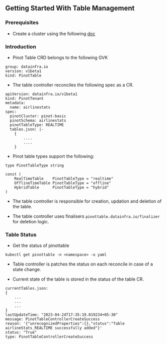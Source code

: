 ## Getting Started With Table Management

### Prerequisites
- Create a cluster using the following [doc](./getting_started_local.md)

### Introduction

- Pinot Table CRD belongs to the following GVK
```
group: datainfra.io
version: v1beta1
kind: PinotTable
```
- The table controller reconciles the following spec as a CR.

```
apiVersion: datainfra.io/v1beta1
kind: PinotTenant
metadata:
  name: airlinestats
spec:
  pinotCluster: pinot-basic
  pinotSchema: airlinestats
  pinotTableType: REALTIME
  tables.json: |-
    {
        ....
        ....
    }
```

- Pinot table types support the following:
```
type PinotTableType string

const (
	RealTimeTable    PinotTableType = "realtime"
	OfflineTimeTable PinotTableType = "offline"
	HybridTable      PinotTableType = "hybrid"
)
```

- The table controller is responsible for creation, updation and deletion of the table.

- The table controller uses finalisers ```pinottable.datainfra.io/finalizer``` for deletion logic.

### Table Status

- Get the status of pinottable
```
kubectl get pinottable -n <namespace> -o yaml
```

- Table controller is patches the status on each reconcile in case of a state change.

- Current state of the table is stored in the status of the table CR.

```
currentTables.json: 
{
    ...
    ...
    ...
}
lastUpdateTime: "2023-04-24T17:35:19.019234+05:30"
message: PinotTableControllerCreateSuccess
reason: '{"unrecognizedProperties":{},"status":"Table airlineStats_REALTIME successfully added"}'
status: "True"
type: PinotTableControllerCreateSuccess
```
